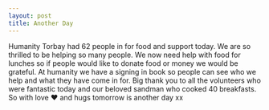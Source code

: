 ```yaml
---
layout: post
title: Another Day
---
```

Humanity Torbay had 62 people in for food and support today. We are so thrilled to be helping so many people. We now need help with food for lunches so if people would like to donate food or money we would be grateful. At humanity we have a signing in book so people can see who we help and what they have come in for.
Big thank you to all the volunteers who were fantastic today and our beloved sandman who cooked 40 breakfasts. So with love ❤️  and hugs tomorrow is another day xx